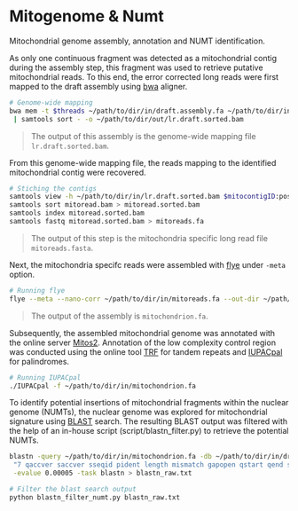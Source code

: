 # Mitogenome & Numt
Mitochondrial genome assembly, annotation and NUMT identification.

As only one continuous fragment was detected as a mitochondrial contig during the assembly step, this fragment was used to retrieve putative mitochondrial reads. To this end, the error corrected long reads were first mapped 
to the draft assembly using [bwa](https://github.com/lh3/bwa) aligner.
```bash
# Genome-wide mapping
bwa mem -t $threads ~/path/to/dir/in/draft.assembly.fa ~/path/to/dir/in/lr.corrected.fa.gz | samtools view -buS - \
 | samtools sort - -o ~/path/to/dir/out/lr.draft.sorted.bam
```
> The output of this assembly is the genome-wide mapping file `lr.draft.sorted.bam`.

From this genome-wide mapping file, the reads mapping to the identified mitochondrial contig were recovered.
```bash
# Stiching the contigs
samtools view -h ~/path/to/dir/in/lr.draft.sorted.bam $mitocontigID:position > mitoread.bam
samtools sort mitoread.bam > mitoread.sorted.bam
samtools index mitoread.sorted.bam 
samtools fastq mitoread.sorted.bam > mitoreads.fa
```
> The output of this step is the mitochondria specific long read file `mitoreads.fasta`.

Next, the mitochondria specifc reads were assembled with [flye](https://github.com/fenderglass/Flye) under `-meta` option.
```bash
# Running flye
flye --meta --nano-corr ~/path/to/dir/in/mitoreads.fa --out-dir ~/path/to/dir/out/mitochondrion --threads $threads
```
> The output of the assembly is `mitochondrion.fa`.

Subsequently, the assembled mitochondrial genome was annotated with the online server [Mitos2](http://mitos2.bioinf.uni-leipzig.de/index.py). Annotation of the low complexity control region was conducted using the online tool 
[TRF](https://tandem.bu.edu/trf/trf.html) for tandem repeats and [IUPACpal](https://github.com/steven31415/IUPACpal) for palindromes.
```bash
# Running IUPACpal
./IUPACpal -f ~/path/to/dir/in/mitochondrion.fa
 ```
To identify potential insertions of mitochondrial fragments within the nuclear genome (NUMTs), the nuclear genome was explored for mitochondrial signature using [BLAST](https://blast.ncbi.nlm.nih.gov/Blast.cgi) search. The resulting BLAST output was filtered with the help of an in-house script (script/blastn_filter.py) to retrieve the potential NUMTs.
```bash
blastn -query ~/path/to/dir/in/mitochondrion.fa -db ~/path/to/dir/in/draft.assembly.fa -outfmt \
 "7 qaccver saccver sseqid pident length mismatch gapopen qstart qend sstart send evalue bitscore qcovs qcovhsp" \
 -evalue 0.00005 -task blastn > blastn_raw.txt

# Filter the blast search output
python blastn_filter_numt.py blastn_raw.txt
```
